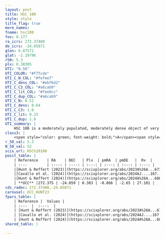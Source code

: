 ```yaml
---
layout: post
title: HSC 100
style: style
title_flag: true
more_names: 
fname: hsc100
fov: 0.177
ra_icrs: 272.37488
de_icrs: -24.05871
glon: 6.87572
glat: -2.19796
r50: 5.3
plx: 0.38305
UTI: "0.56"
UTI_COLOR: "#f7fcde"
UTI_C_N_COL: "#fefee7"
UTI_C_dens_COL: "#ebf6d2"
UTI_C_C3_COL: "#a6cab9"
UTI_C_lit_COL: "#fee8cc"
UTI_C_dup_COL: "#a6cab9"
UTI_C_N: 0.51
UTI_C_dens: 0.64
UTI_C_C3: 1.0
UTI_C_lit: 0.33
UTI_C_dup: 1.0
UTI_summary: |
    HSC 100 is a moderately populated, moderately dense object of very high C3 quality. It was recently reported in the literature.
class3: |
    <span style="color: green; font-weight: bold;">A</span><span style="color: green; font-weight: bold;">A</span>
r_50_val: 5.3
N_50_val: 52
scix_url: HSC%20100
posit_table: |
    | Reference    | RA    | DEC   | Plx  | pmRA  | pmDE   |  Rv  |
    | :---         | :---: | :---: | :---: | :---: | :---: | :---: |
    |[Hunt & Reffert (2023)](https://scixplorer.org/abs/2023A%26A...673A.114H) | 272.426 | -24.05 | 0.374 | -0.892 | -2.642 | 27.06 |
    |[Cavallo et al. (2024)](https://scixplorer.org/abs/2024AJ....167...12C) | 272.401 | -24.062 | 0.381 | -- | -- | -- |
    |[Hunt & Reffert (2024)](https://scixplorer.org/abs/2024A%26A...686A..42H) | 272.426 | -24.05 | 0.374 | -0.892 | -2.642 | 27.06 |
    | **UCC** |272.375 | -24.059 | 0.383 | -0.866 | -2.65 | 27.101 | 
cds_radec: 272.37488,-24.05871
carousel: UCC_HUNT23
fpars_table: |
    | Reference |  Values |
    | :---  |  :---:  |
    | [Hunt & Reffert (2023)](https://scixplorer.org/abs/2023A%26A...673A.114H) | `AV50=4.881, diffAV50=3.04, MOD50=11.84, logAge50=7.971` |
    | [Cavallo et al. (2024)](https://scixplorer.org/abs/2024AJ....167...12C) | `AV50=4.28, dMod50=12.2, logAge50=8.38, [Fe/H]50=0.49` |
    | [Hunt & Reffert (2024)](https://scixplorer.org/abs/2024A%26A...686A..42H) | `MassJ=2133.61` |
shared_table: |
    
---
```

